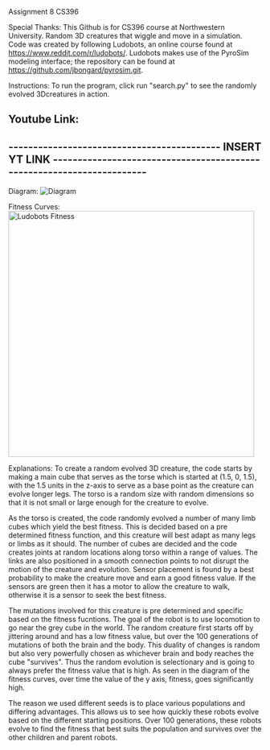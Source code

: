 Assignment 8 CS396

Special Thanks:
This Github is for CS396 course at Northwestern University. Random 3D creatures that wiggle and move in a simulation. Code was created by following Ludobots, an online course found at https://www.reddit.com/r/ludobots/. Ludobots makes use of the PyroSim modeling interface; the repository can be found at https://github.com/jbongard/pyrosim.git.

Instructions:
To run the program, click run "search.py" to see the randomly evolved 3Dcreatures in action.

Youtube Link:
---------------------------------------------------------------------------------------------------------------------------------
------------------------------------------- INSERT YT LINK ----------------------------------------------------------------------
---------------------------------------------------------------------------------------------------------------------------------

Diagram:
![Diagram](https://user-images.githubusercontent.com/91999196/221746891-dc8d0646-2ace-42b9-8963-2e6e1b71d8ac.jpg)

Fitness Curves: 
<img width="489" alt="Ludobots Fitness" src="https://user-images.githubusercontent.com/91999196/221749065-6553e671-09a1-4e0b-acbe-784180ab813b.png">

Explanations:
To create a random evolved 3D creature, the code starts by making a main cube that serves as the torse which is started at (1.5, 0, 1.5), with the 1.5 units in the z-axis to serve as a base point as the creature can evolve longer legs. The torso is a random size with random dimensions so that it is not small or large enough for the creature to evolve.

As the torso is created, the code randomly evolved a number of many limb cubes which yield the best fitness. This is decided based on a pre determined fitness function, and this creature will best adapt as many legs or limbs as it should. The number of cubes are decided and the code creates joints at random locations along torso within a range of values. The links are also positioned in a smooth connection points to not disrupt the motion of the creature and evolution. Sensor placement is found by a best probability to make the creature move and earn a good fitness value. If the sensors are green then it has a motor to allow the creature to walk, otherwise it is a sensor to seek the best fitness.

The mutations involved for this creature is pre determined and specific based on the fitness fucntions. The goal of the robot is to use locomotion to go near the grey cube in the world. The random creature first starts off by jittering around and has a low fitness value, but over the 100 generations of mutations of both the brain and the body. This duality of changes is random but also very powerfully chosen as whichever brain and body reaches the cube "survives". Thus the random evolution is selectionary and is going to always prefer the fitness value that is high. As seen in the diagram of the fitness curves, over time the value of the y axis, fitness, goes significantly high.

The reason we used different seeds is to place various populations and differing advantages. This allows us to see how quickly these robots evolve based on the different starting positions. Over 100 generations, these robots evolve to find the fitness that best suits the population and survives over the other children and parent robots.
